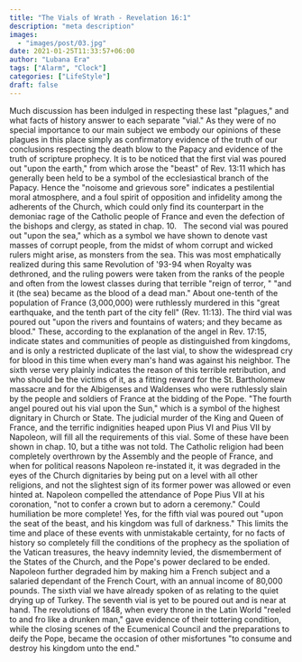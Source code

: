 ```yaml
---
title: "The Vials of Wrath - Revelation 16:1"
description: "meta description"
images:
  - "images/post/03.jpg"
date: 2021-01-25T11:33:57+06:00
author: "Lubana Era"
tags: ["Alarm", "Clock"]
categories: ["LifeStyle"]
draft: false
---
```


Much discussion has been indulged in respecting these last "plagues," and what facts of history answer to each separate "vial." As they were of no special importance to our main subject we embody our opinions of these plagues in this place simply as confirmatory evidence of the truth of our conclusions respecting the death blow to the Papacy and evidence of the truth of scripture prophecy.
It is to be noticed that the first vial was poured out "upon the earth," from which arose the "beast" of Rev. 13:11 which has generally been held to be a symbol of the ecclesiastical branch of the Papacy.
Hence the "noisome and grievous sore" indicates a pestilential moral atmosphere, and a foul spirit of opposition and infidelity among the adherents of the Church, which could only find its counterpart in the demoniac rage of the Catholic people of France and even the defection of the bishops and clergy, as stated in chap. 10.
 
The second vial was poured out "upon the sea," which as a symbol we have shown to denote vast masses of corrupt people, from the midst of whom corrupt and wicked rulers might arise, as monsters from the sea. This was most emphatically realized during this same Revolution of '93-94 when Royalty was dethroned, and the ruling powers were taken from the ranks of the people and often from the lowest classes during that terrible "reign of terror, " "and it (the sea) became as the blood of a dead man." About one-tenth of the population of France (3,000,000) were ruthlessly murdered in this "great earthquake, and the tenth part of the city fell" (Rev. 11:13).
The third vial was poured out "upon the rivers and fountains of waters; and they became as blood." These, according to the explanation of the angel in Rev. 17:15, indicate states and communities of people as distinguished from kingdoms, and is only a restricted duplicate of the last vial, to show the widespread cry for blood in this time when every man's hand was against his neighbor. The sixth verse very plainly indicates the reason of this terrible retribution, and who should be the victims of it, as a fitting reward for the St. Bartholomew massacre and for the Albigenses and Waldenses who were ruthlessly slain by the people and soldiers of France at the bidding of the Pope.
"The fourth angel poured out his vial upon the Sun," which is a symbol of the highest dignitary in Church or State. The judicial murder of the King and Queen of France, and the terrific indignities heaped upon Pius VI and Pius VII by Napoleon, will fill all the requirements of this vial. Some of these have been shown in chap. 10, but a tithe was not told. The Catholic religion had been completely overthrown by the Assembly and the people of France, and when for political reasons Napoleon re-instated it, it was degraded in the eyes of the Church dignitaries by being put on a level with all other religions, and not the slightest sign of its former power was allowed or even hinted at.
Napoleon compelled the attendance of Pope Pius VII at his coronation, "not to confer a crown but to adorn a ceremony." Could humiliation be more complete! Yes, for the fifth vial was poured out "upon the seat of the beast, and his kingdom was full of darkness." This limits the time and place of these events with unmistakable certainty, for no facts of history so completely fill the conditions of the prophecy as the spoliation of the Vatican treasures, the heavy indemnity levied, the dismemberment of the States of the Church, and the Pope's power declared to be ended. Napoleon further degraded him by making him a French subject and a salaried dependant of the French Court, with an annual income of 80,000 pounds.
The sixth vial we have already spoken of as relating to the quiet drying up of Turkey. The seventh vial is yet to be poured out and is near at hand.
The revolutions of 1848, when every throne in the Latin World "reeled to and fro like a drunken man," gave evidence of their tottering condition, while the closing scenes of the Ecumenical Council and the preparations to deify the Pope, became the occasion of other misfortunes "to consume and destroy his kingdom unto the end."
